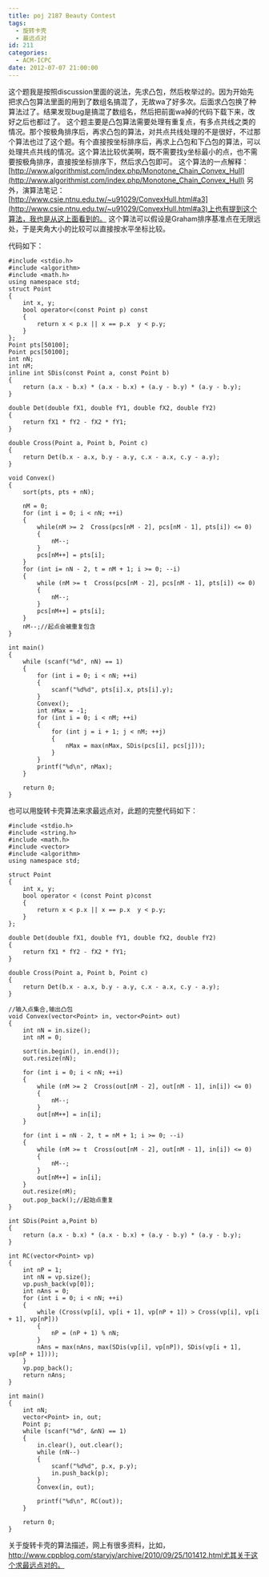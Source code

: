 ```yaml
---
title: poj 2187 Beauty Contest
tags:
  - 旋转卡壳
  - 最远点对
id: 211
categories:
  - ACM-ICPC
date: 2012-07-07 21:00:00
---
```


这个题我是按照discussion里面的说法，先求凸包，然后枚举过的。因为开始先把求凸包算法里面的用到了数组名搞混了，无故wa了好多次。后面求凸包换了种算法过了。结果发现bug是搞混了数组名，然后把前面wa掉的代码下载下来，改好之后也都过了。
这个题主要是凸包算法需要处理有重复点，有多点共线之类的情况。那个按极角排序后，再求凸包的算法，对共点共线处理的不是很好，不过那个算法也过了这个题。有个直接按坐标排序后，再求上凸包和下凸包的算法，可以处理共点共线的情况。这个算法比较优美啊，既不需要找y坐标最小的点，也不需要按极角排序，直接按坐标排序下，然后求凸包即可。
这个算法的一点解释：[http://www.algorithmist.com/index.php/Monotone_Chain_Convex_Hull](http://www.algorithmist.com/index.php/Monotone_Chain_Convex_Hull)
另外，演算法笔记：[http://www.csie.ntnu.edu.tw/~u91029/ConvexHull.html#a3](http://www.csie.ntnu.edu.tw/~u91029/ConvexHull.html#a3)上也有提到这个算法，我也是从这上面看到的。
这个算法可以假设是Graham排序基准点在无限远处，于是夹角大小的比较可以直接按水平坐标比较。

代码如下：

``` stylus
#include <stdio.h>
#include <algorithm>
#include <math.h>
using namespace std;
struct Point
{
    int x, y;
    bool operator<(const Point p) const
    {
        return x < p.x || x == p.x  y < p.y;
    }
};
Point pts[50100];
Point pcs[50100];
int nN;
int nM;
inline int SDis(const Point a, const Point b)
{
    return (a.x - b.x) * (a.x - b.x) + (a.y - b.y) * (a.y - b.y);
}

double Det(double fX1, double fY1, double fX2, double fY2)
{
    return fX1 * fY2 - fX2 * fY1;
}

double Cross(Point a, Point b, Point c)
{
    return Det(b.x - a.x, b.y - a.y, c.x - a.x, c.y - a.y);
}

void Convex()
{
    sort(pts, pts + nN);

    nM = 0;
    for (int i = 0; i < nN; ++i)
    {
        while(nM >= 2  Cross(pcs[nM - 2], pcs[nM - 1], pts[i]) <= 0)
        {
            nM--;
        }
        pcs[nM++] = pts[i];
    }
    for (int i= nN - 2, t = nM + 1; i >= 0; --i)
    {
        while (nM >= t  Cross(pcs[nM - 2], pcs[nM - 1], pts[i]) <= 0)
        {
            nM--;
        }
        pcs[nM++] = pts[i];
    }
    nM--;//起点会被重复包含
}

int main()
{
    while (scanf("%d", nN) == 1)
    {
        for (int i = 0; i < nN; ++i)
        {
            scanf("%d%d", pts[i].x, pts[i].y);
        }
        Convex();
        int nMax = -1;
        for (int i = 0; i < nM; ++i)
        {
            for (int j = i + 1; j < nM; ++j)
            {
                nMax = max(nMax, SDis(pcs[i], pcs[j]));
            }
        }
        printf("%d\n", nMax);
    }

    return 0;
}
```

也可以用旋转卡壳算法来求最远点对，此题的完整代码如下：

``` stylus
#include <stdio.h>
#include <string.h>
#include <math.h>
#include <vector>
#include <algorithm>
using namespace std;

struct Point
{
    int x, y;
    bool operator < (const Point p)const
    {
        return x < p.x || x == p.x  y < p.y;
    }
};

double Det(double fX1, double fY1, double fX2, double fY2)
{
    return fX1 * fY2 - fX2 * fY1;
}

double Cross(Point a, Point b, Point c)
{
    return Det(b.x - a.x, b.y - a.y, c.x - a.x, c.y - a.y);
}

//输入点集合,输出凸包
void Convex(vector<Point> in, vector<Point> out)
{
    int nN = in.size();
    int nM = 0;

    sort(in.begin(), in.end());
    out.resize(nN);

    for (int i = 0; i < nN; ++i)
    {
        while (nM >= 2  Cross(out[nM - 2], out[nM - 1], in[i]) <= 0)
        {
            nM--;
        }
        out[nM++] = in[i];
    }

    for (int i = nN - 2, t = nM + 1; i >= 0; --i)
    {
        while (nM >= t  Cross(out[nM - 2], out[nM - 1], in[i]) <= 0)
        {
            nM--;
        }
        out[nM++] = in[i];
    }
    out.resize(nM);
    out.pop_back();//起始点重复
}

int SDis(Point a,Point b)
{
    return (a.x - b.x) * (a.x - b.x) + (a.y - b.y) * (a.y - b.y);
}

int RC(vector<Point> vp)
{
    int nP = 1;
    int nN = vp.size();
    vp.push_back(vp[0]);
    int nAns = 0;
    for (int i = 0; i < nN; ++i)
    {
        while (Cross(vp[i], vp[i + 1], vp[nP + 1]) > Cross(vp[i], vp[i + 1], vp[nP]))
        {
            nP = (nP + 1) % nN;
        }
        nAns = max(nAns, max(SDis(vp[i], vp[nP]), SDis(vp[i + 1], vp[nP + 1])));
    }
    vp.pop_back();
    return nAns;
}

int main()
{
    int nN;
    vector<Point> in, out;
    Point p;
    while (scanf("%d", &nN) == 1)
    {
        in.clear(), out.clear();
        while (nN--)
        {
            scanf("%d%d", p.x, p.y);
            in.push_back(p);
        }
        Convex(in, out);

        printf("%d\n", RC(out));
    }

    return 0;
}
```

关于旋转卡壳的算法描述，网上有很多资料，比如，http://www.cppblog.com/staryjy/archive/2010/09/25/101412.html尤其关于这个求最远点对的。